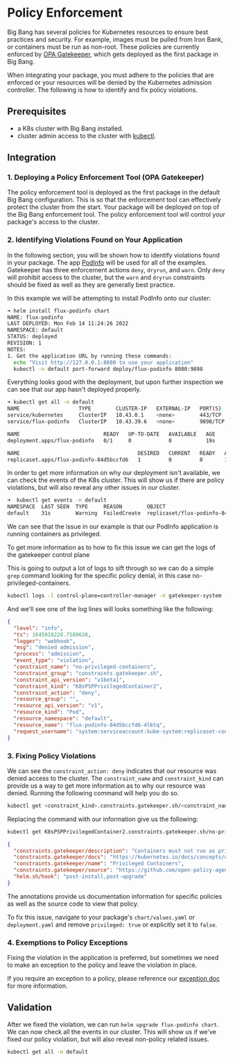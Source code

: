 # Policy Enforcement

Big Bang has several policies for Kubernetes resources to ensure best practices and security.  For example, images must be pulled from Iron Bank, or containers must be run as non-root.  These policies are currently enforced by [OPA Gatekeeper](https://repo1.dso.mil/big-bang/apps/core/policy), which gets deployed as the first package in Big Bang.

When integrating your package, you must adhere to the policies that are enforced or your resources will be denied by the Kubernetes admission controller.  The following is how to identify and fix policy violations.

## Prerequisites

- a K8s cluster with Big Bang installed.
- cluster admin access to the cluster with [kubectl](https://kubernetes.io/docs/tasks/tools/).

## Integration

### 1. Deploying a Policy Enforcement Tool (OPA Gatekeeper)

The policy enforcement tool is deployed as the first package in the default Big Bang configuration. This is so that the enforcement tool can effectively protect the cluster from the start. Your package will be deployed on top of the Big Bang enforcement tool. The policy enforcement tool will control your package's access to the cluster.

### 2. Identifying Violations Found on Your Application

In the following section, you will be shown how to identify violations found in your package. The app [PodInfo](https://repo1.dso.mil/big-bang/apps/sandbox/podinfo) will be used for all of the examples. Gatekeeper has three enforcement actions `deny`, `dryrun`, and `warn`. Only `deny` will prohibit access to the cluster, but the `warn` and `dryrun` constraints should be fixed as well as they are generally best practice.

In this example we will be attempting to install PodInfo onto our cluster:

```bash
➜ helm install flux-podinfo chart
NAME: flux-podinfo
LAST DEPLOYED: Mon Feb 14 11:24:26 2022
NAMESPACE: default
STATUS: deployed
REVISION: 1
NOTES:
1. Get the application URL by running these commands:
  echo "Visit http://127.0.0.1:8080 to use your application"
  kubectl -n default port-forward deploy/flux-podinfo 8080:9898
```

Everything looks good with the deployment, but upon further inspection we can see that our app hasn't deployed properly.

```bash
➜ kubectl get all -n default
NAME                   TYPE        CLUSTER-IP   EXTERNAL-IP   PORT(S)             AGE
service/kubernetes     ClusterIP   10.43.0.1    <none>        443/TCP             52m
service/flux-podinfo   ClusterIP   10.43.39.6   <none>        9898/TCP,9999/TCP   20s

NAME                           READY   UP-TO-DATE   AVAILABLE   AGE
deployment.apps/flux-podinfo   0/1     0            0           19s

NAME                                      DESIRED   CURRENT   READY   AGE
replicaset.apps/flux-podinfo-84d5bccfd6   1         0         0       19s
```

In order to get more information on why our deployment isn't available, we can check the events of the K8s cluster. This will show us if there are policy violations, but will also reveal any other issues in our cluster.

```bash
➜  kubectl get events -n default
NAMESPACE  LAST SEEN  TYPE     REASON        OBJECT                              MESSAGE
default    31s        Warning  FailedCreate  replicaset/flux-podinfo-84d5bccfd6  Error creating: admission webhook "validation.gatekeeper.sh" denied the request: [no-privileged-containers] Privileged container is not allowed: podinfo, securityContext: {"privileged": true}
```

We can see that the issue in our example is that our PodInfo application is running containers as privileged.

To get more information as to how to fix this issue we can get the logs of the gatekeeper control plane

This is going to output a lot of logs to sift through so we can do a simple `grep` command looking for the specific policy denial, in this case no-privileged-containers.

```bash
kubectl logs -l control-plane=controller-manager -n gatekeeper-system --tail=-1 | grep "no-privileged-containers"
```

And we'll see one of the log lines will looks something like the following:

```json
{
  "level": "info",
  "ts": 1645018228.7589638,
  "logger": "webhook",
  "msg": "denied admission",
  "process": "admission",
  "event_type": "violation",
  "constraint_name": "no-privileged-containers",
  "constraint_group": "constraints.gatekeeper.sh",
  "constraint_api_version": "v1beta1",
  "constraint_kind": "K8sPSPPrivilegedContainer2",
  "constraint_action": "deny",
  "resource_group": "",
  "resource_api_version": "v1",
  "resource_kind": "Pod",
  "resource_namespace": "default",
  "resource_name": "flux-podinfo-84d5bccfd6-4l6tq",
  "request_username": "system:serviceaccount:kube-system:replicaset-controller"
}
```

### 3. Fixing Policy Violations

We can see the `constraint_action: deny` indicates that our resource was denied access to the cluster. The `constraint_name` and `constraint_kind` can provide us a way to get more information as to why our resource was denied. Running the following command will help you do so.

```bash
kubectl get <constraint_kind>.constraints.gatekeeper.sh/<constraint_name> -o json | jq '.metadata.annotations'
```

Replacing the command with our information give us the following:

```bash
kubectl get K8sPSPPrivilegedContainer2.constraints.gatekeeper.sh/no-privileged-containers -o json | jq '.metadata.annotations'
```

```json
{
  "constraints.gatekeeper/description": "Containers must not run as privileged.",
  "constraints.gatekeeper/docs": "https://kubernetes.io/docs/concepts/workloads/pods/#privileged-mode-for-containers",
  "constraints.gatekeeper/name": "Privileged Containers",
  "constraints.gatekeeper/source": "https://github.com/open-policy-agent/gatekeeper-library/tree/master/library/pod-security-policy/privileged-containers",
  "helm.sh/hook": "post-install,post-upgrade"
}
```

The annotations provide us documentation information for specific policies as well as the source code to view that policy.

To fix this issue, navigate to your package's `chart/values.yaml` or `deployment.yaml` and remove `privileged: true` or explicitly set it to `false`.

### 4. Exemptions to Policy Exceptions

Fixing the violation in the application is preferred, but sometimes we need to make an exception to the policy and leave the violation in place.

If you require an exception to a policy, please reference our [exception doc](https://repo1.dso.mil/big-bang/apps/core/policy/-/blob/main/docs/exceptions.md) for more information.

## Validation

After we fixed the violation, we can run `helm upgrade flux-podinfo chart`. We can now check all the events in our cluster. This will show us if we've fixed our policy violation, but will also reveal non-policy related issues.

```bash
kubectl get all -n default
```

